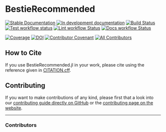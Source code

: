 # BestieRecommended

[![Stable Documentation](https://img.shields.io/badge/docs-stable-blue.svg)](https://JuliaBesties.github.io/BestieRecommended.jl/stable)
[![In development documentation](https://img.shields.io/badge/docs-dev-blue.svg)](https://JuliaBesties.github.io/BestieRecommended.jl/dev)
[![Build Status](https://github.com/JuliaBesties/BestieRecommended.jl/workflows/Test/badge.svg)](https://github.com/JuliaBesties/BestieRecommended.jl/actions)
[![Test workflow status](https://github.com/JuliaBesties/BestieRecommended.jl/actions/workflows/Test.yml/badge.svg?branch=main)](https://github.com/JuliaBesties/BestieRecommended.jl/actions/workflows/Test.yml?query=branch%3Amain)
[![Lint workflow Status](https://github.com/JuliaBesties/BestieRecommended.jl/actions/workflows/Lint.yml/badge.svg?branch=main)](https://github.com/JuliaBesties/BestieRecommended.jl/actions/workflows/Lint.yml?query=branch%3Amain)
[![Docs workflow Status](https://github.com/JuliaBesties/BestieRecommended.jl/actions/workflows/Docs.yml/badge.svg?branch=main)](https://github.com/JuliaBesties/BestieRecommended.jl/actions/workflows/Docs.yml?query=branch%3Amain)

[![Coverage](https://codecov.io/gh/JuliaBesties/BestieRecommended.jl/branch/main/graph/badge.svg)](https://codecov.io/gh/JuliaBesties/BestieRecommended.jl)
[![DOI](https://zenodo.org/badge/DOI/FIXME)](https://doi.org/FIXME)
[![Contributor Covenant](https://img.shields.io/badge/Contributor%20Covenant-2.1-4baaaa.svg)](CODE_OF_CONDUCT.md)
[![All Contributors](https://img.shields.io/github/all-contributors/JuliaBesties/BestieRecommended.jl?labelColor=5e1ec7&color=c0ffee&style=flat-square)](#contributors)

## How to Cite

If you use BestieRecommended.jl in your work, please cite using the reference given in [CITATION.cff](https://github.com/JuliaBesties/BestieRecommended.jl/blob/main/CITATION.cff).

## Contributing

If you want to make contributions of any kind, please first that a look into our [contributing guide directly on GitHub](docs/src/90-contributing.md) or the [contributing page on the website](https://JuliaBesties.github.io/BestieRecommended.jl/dev/90-contributing/).

---

### Contributors

<!-- ALL-CONTRIBUTORS-LIST:START - Do not remove or modify this section -->
<!-- prettier-ignore-start -->
<!-- markdownlint-disable -->

<!-- markdownlint-restore -->
<!-- prettier-ignore-end -->

<!-- ALL-CONTRIBUTORS-LIST:END -->
